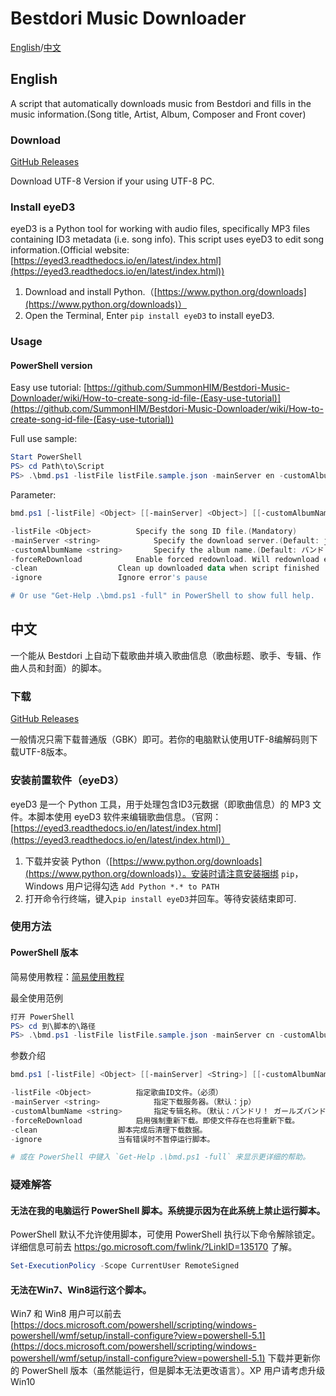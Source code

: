 # Bestdori Music Downloader
[English](#English)/[中文](#中文)

## English
A script that automatically downloads music from Bestdori and fills in the music information.(Song title, Artist, Album, Composer and Front cover)

### Download
[GitHub Releases](https://github.com/SummonHIM/Bestdori-Music-Downloader/releases/latest)

Download UTF-8 Version if your using UTF-8 PC.

### Install eyeD3
eyeD3 is a Python tool for working with audio files, specifically MP3 files containing ID3 metadata (i.e. song info). This script uses eyeD3 to edit song information.(Official website: [https://eyed3.readthedocs.io/en/latest/index.html](https://eyed3.readthedocs.io/en/latest/index.html))
1. Download and install Python.（[https://www.python.org/downloads](https://www.python.org/downloads)）
2. Open the Terminal, Enter `pip install eyeD3` to install eyeD3.

### Usage
#### PowerShell version
Easy use tutorial: [https://github.com/SummonHIM/Bestdori-Music-Downloader/wiki/How-to-create-song-id-file-(Easy-use-tutorial)](https://github.com/SummonHIM/Bestdori-Music-Downloader/wiki/How-to-create-song-id-file-(Easy-use-tutorial))

Full use sample:
```PowerShell
Start PowerShell
PS> cd Path\to\Script
PS> .\bmd.ps1 -listFile listFile.sample.json -mainServer en -customAlbumName "BanG Dream!" -forceReDownload -clean
```

Parameter:
```PowerShell
bmd.ps1 [-listFile] <Object> [[-mainServer] <Object>] [[-customAlbumName] <string>] [-forceReDownload] [-clean] [<CommonParameters>]

-listFile <Object>			Specify the song ID file.(Mandatory)
-mainServer <string>			Specify the download server.(Default: jp)
-customAlbumName <string>		Specify the album name.(Default: バンドリ！ ガールズバンドパーティ！)
-forceReDownload			Enable forced redownload. Will redownload even if the file exists.
-clean					Clean up downloaded data when script finished
-ignore					Ignore error's pause

# Or use "Get-Help .\bmd.ps1 -full" in PowerShell to show full help.
```

## 中文
一个能从 Bestdori 上自动下载歌曲并填入歌曲信息（歌曲标题、歌手、专辑、作曲人员和封面）的脚本。

### 下载
[GitHub Releases](https://github.com/SummonHIM/Bestdori-Music-Downloader/releases/latest)

一般情况只需下载普通版（GBK）即可。若你的电脑默认使用UTF-8编解码则下载UTF-8版本。

### 安装前置软件（eyeD3）
eyeD3 是一个 Python 工具，用于处理包含ID3元数据（即歌曲信息）的 MP3 文件。本脚本使用 eyeD3 软件来编辑歌曲信息。（官网：[https://eyed3.readthedocs.io/en/latest/index.html](https://eyed3.readthedocs.io/en/latest/index.html)）
1. 下载并安装 Python（[https://www.python.org/downloads](https://www.python.org/downloads)）。安装时请注意安装捆绑 `pip`，Windows 用户记得勾选 `Add Python *.* to PATH`
2. 打开命令行终端，键入`pip install eyeD3`并回车。等待安装结束即可.

### 使用方法
#### PowerShell 版本
简易使用教程：[简易使用教程](https://github.com/SummonHIM/Bestdori-Music-Downloader/wiki/%E5%A6%82%E4%BD%95%E5%88%9B%E5%BB%BA%E6%AD%8C%E6%9B%B2ID%E6%96%87%E4%BB%B6%EF%BC%88%E7%AE%80%E6%98%93%E4%BD%BF%E7%94%A8%E6%95%99%E7%A8%8B%EF%BC%89)

最全使用范例
```PowerShell
打开 PowerShell
PS> cd 到\脚本的\路径
PS> .\bmd.ps1 -listFile listFile.sample.json -mainServer cn -customAlbumName "BanG Dream!" -forceReDownload -clean
```

参数介绍
```PowerShell
bmd.ps1 [-listFile] <Object> [[-mainServer] <String>] [[-customAlbumName] <String>] [-forceReDownload] [-clean] [-ignore] [<CommonParameters>]

-listFile <Object>			指定歌曲ID文件。（必须）
-mainServer <string>			指定下载服务器。（默认：jp）
-customAlbumName <string>		指定专辑名称。（默认：バンドリ！ ガールズバンドパーティ！）
-forceReDownload			启用强制重新下载。即使文件存在也将重新下载。
-clean					脚本完成后清理下载数据。
-ignore					当有错误时不暂停运行脚本。

# 或在 PowerShell 中键入 `Get-Help .\bmd.ps1 -full` 来显示更详细的帮助。
```

### 疑难解答
#### 无法在我的电脑运行 PowerShell 脚本。系统提示因为在此系统上禁止运行脚本。
PowerShell 默认不允许使用脚本，可使用 PowerShell 执行以下命令解除锁定。详细信息可前去 [https:/go.microsoft.com/fwlink/?LinkID=135170](https:/go.microsoft.com/fwlink/?LinkID=135170) 了解。
```PowerShell
Set-ExecutionPolicy -Scope CurrentUser RemoteSigned
```

#### 无法在Win7、Win8运行这个脚本。
Win7 和 Win8 用户可以前去 [https://docs.microsoft.com/powershell/scripting/windows-powershell/wmf/setup/install-configure?view=powershell-5.1](https://docs.microsoft.com/powershell/scripting/windows-powershell/wmf/setup/install-configure?view=powershell-5.1) 下载并更新你的 PowerShell 版本（虽然能运行，但是脚本无法更改语言）。XP 用户请考虑升级 Win10